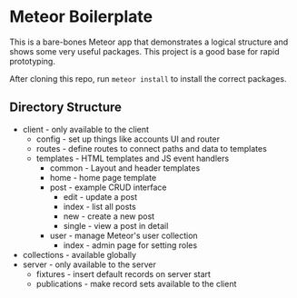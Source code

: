 # Meteor Boilerplate

This is a bare-bones Meteor app that demonstrates a logical structure and shows
some very useful packages. This project is a good base for rapid prototyping.

After cloning this repo, run `meteor install` to install the correct packages.


## Directory Structure

* client - only available to the client
	* config - set up things like accounts UI and router
	* routes - define routes to connect paths and data to templates
	* templates - HTML templates and JS event handlers
		* common - Layout and header templates
		* home - home page template
		* post - example CRUD interface
			* edit - update a post
			* index - list all posts
			* new - create a new post
			* single - view a post in detail
		* user - manage Meteor's user collection
			* index - admin page for setting roles
* collections - available globally
* server - only available to the server
	* fixtures - insert default records on server start
	* publications - make record sets available to the client
